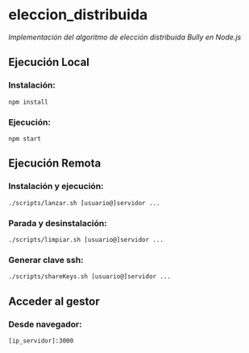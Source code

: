 # eleccion_distribuida
*Implementación del algoritmo de elección distribuida Bully en Node.js*
## Ejecución Local
### Instalación:
```
npm install
```
### Ejecución:
```
npm start
```
## Ejecución Remota
### Instalación y ejecución:
```
./scripts/lanzar.sh [usuario@]servidor ...
```
### Parada y desinstalación:
```
./scripts/limpiar.sh [usuario@]servidor ...
```
### Generar clave ssh:
```
./scripts/shareKeys.sh [usuario@]servidor ...
```
## Acceder al gestor
### Desde navegador:
```
[ip_servidor]:3000
```
